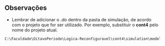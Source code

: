 ## Observações

* Lembrar de adicionar o *.do* dentro da pasta de simulação, de acordo com o projeto que for ser utilizado. Por exemplo, substituir o **cont4** pelo nome do projeto atual.

```bash
C:\Faculdade\OitavoPeriodo\Logica-Reconfiguravel\cont4\simulation\modelsim
```